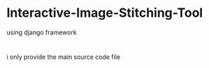 # Interactive-Image-Stitching-Tool
using django framework
#
i only provide the main source code file
